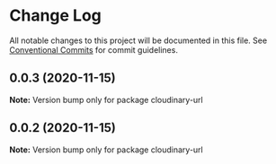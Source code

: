 # Change Log

All notable changes to this project will be documented in this file.
See [Conventional Commits](https://conventionalcommits.org) for commit guidelines.

## 0.0.3 (2020-11-15)

**Note:** Version bump only for package cloudinary-url





## 0.0.2 (2020-11-15)

**Note:** Version bump only for package cloudinary-url
